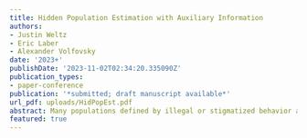 ```yaml
---
title: Hidden Population Estimation with Auxiliary Information
authors:
- Justin Weltz
- Eric Laber
- Alexander Volfovsky
date: '2023+'
publishDate: '2023-11-02T02:34:20.335090Z'
publication_types:
- paper-conference
publication: '*submitted; draft manuscript available*'
url_pdf: uploads/HidPopEst.pdf
abstract: Many populations defined by illegal or stigmatized behavior are difficult to sample using conventional survey methodology. Respondent Driven Sampling (RDS) is a participant referral process frequently employed in this context to collect information. This sampling methodology can be modeled as a stochastic process that explores the graph of a social network, generating a partially observed subgraph between study participants. The methods currently used to impute the missing edges in this subgraph exhibit biased downstream estimation. We leverage auxiliary participant information and concepts from indirect inference to ameliorate these issues and improve estimation of the hidden population size. These advances result in smaller bias and higher precision in the estimation of the study participant arrival rate, the sample subgraph, and the population size. Lastly, we use our method to estimate the number of People Who Inject Drugs (PWID) in the Kohtla-Jarve region of Estonia.
featured: true
---
```

